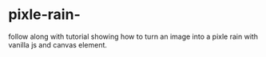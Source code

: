 # pixle-rain-
follow along with tutorial showing how to turn an image into a pixle rain with vanilla js and canvas element.